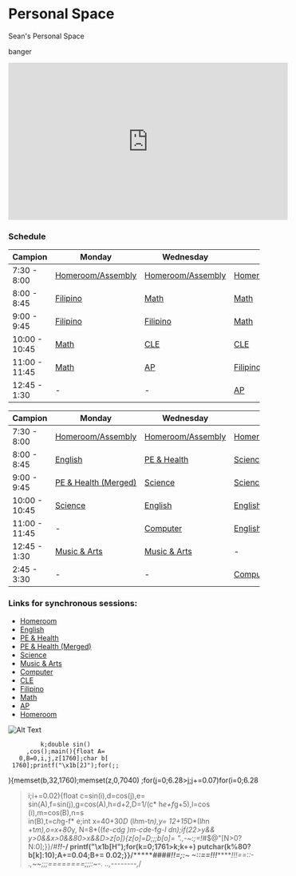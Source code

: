 # Personal Space
Sean's Personal Space


banger
<p align="center">
<iframe width="560" height="315" src="https://www.youtube.com/embed/mFih47l1pVI" title="YouTube video player" frameborder="0" allow="accelerometer; autoplay; clipboard-write; encrypted-media; gyroscope; picture-in-picture" allowfullscreen></iframe>
</p>


### Schedule

| Campion | Monday | Wednesday | Friday |
|-- | ------- |--------|--------|
| 7:30 - 8:00 | [Homeroom/Assembly](https://meet.google.com/vxc-wjwt-qar) | [Homeroom/Assembly](https://meet.google.com/vxc-wjwt-qar)| [Homeroom/Assembly](https://meet.google.com/vxc-wjwt-qar) |
| 8:00 - 8:45 | [Filipino](http://meet.google.com/cov-qdmp-oeb) | [Math](https://meet.google.com/ryj-uirv-fyi) | [Math](https://meet.google.com/ryj-uirv-fyi) |
| 9:00 - 9:45 | [Filipino](http://meet.google.com/cov-qdmp-oeb) | [Filipino](http://meet.google.com/cov-qdmp-oeb) | [Math](https://meet.google.com/ryj-uirv-fyi) |
| 10:00 - 10:45 | [Math](https://meet.google.com/ryj-uirv-fyi) | [CLE](https://meet.google.com/dof-hyim-jmk) | [CLE](https://meet.google.com/dof-hyim-jmk) |
| 11:00 - 11:45 | [Math](https://meet.google.com/ryj-uirv-fyi) | [AP](https://meet.google.com/vio-fquf-svw) | [Filipino](http://meet.google.com/cov-qdmp-oeb) |
| 12:45 - 1:30 | - | - | [AP](https://meet.google.com/vio-fquf-svw) |


| Campion | Monday | Wednesday | Friday |
|-- | ------- |--------|--------|
| 7:30 - 8:00 | [Homeroom/Assembly](https://meet.google.com/vxc-wjwt-qar) | [Homeroom/Assembly](https://meet.google.com/vxc-wjwt-qar)| [Homeroom/Assembly](https://meet.google.com/vxc-wjwt-qar) | |
| 8:00 - 8:45 | [English](https://meet.google.com/kwa-foqe-cyo) | [PE & Health](https://meet.google.com/euq-mehm-ggn) | [Science](https://meet.google.com/zdq-kicu-arj) |
| 9:00 - 9:45 | [PE & Health (Merged)](https://meet.google.com/sdj-vfhg-zzd) | [Science](https://meet.google.com/zdq-kicu-arj) | [Science](https://meet.google.com/zdq-kicu-arj) |
| 10:00 - 10:45 | [Science](https://meet.google.com/zdq-kicu-arj) | [English](https://meet.google.com/kwa-foqe-cyo) | [English](https://meet.google.com/kwa-foqe-cyo) |
| 11:00 - 11:45 | - | [Computer](https://meet.google.com/cym-wtwy-kxc) | [English](https://meet.google.com/kwa-foqe-cyo) |
| 12:45 - 1:30 | [Music & Arts](https://meet.google.com/jrj-aqoh-qxj) | [Music & Arts](https://meet.google.com/jrj-aqoh-qxj) | - |
| 2:45 - 3:30 | - | - | [Computer](https://meet.google.com/cym-wtwy-kxc) |


### Links for synchronous sessions:
- [Homeroom](https://meet.google.com/vxc-wjwt-qar)
- [English](https://meet.google.com/kwa-foqe-cyo)
- [PE & Health](https://meet.google.com/euq-mehm-ggn)
- [PE & Health (Merged)](https://meet.google.com/sdj-vfhg-zzd)
- [Science](https://meet.google.com/zdq-kicu-arj)
- [Music & Arts](https://meet.google.com/jrj-aqoh-qxj)
- [Computer](https://meet.google.com/cym-wtwy-kxc)
- [CLE](https://meet.google.com/dof-hyim-jmk)
- [Filipino](http://meet.google.com/cov-qdmp-oeb)
- [Math](https://meet.google.com/ryj-uirv-fyi)
- [AP](https://meet.google.com/vio-fquf-svw)
- [Homeroom](https://meet.google.com/vxc-wjwt-qar)




![Alt Text](https://c.tenor.com/1rkyTODR2qQAAAAi/rikka-takanashi-takanashi-rikka.gif)

             k;double sin()
         ,cos();main(){float A=
       0,B=0,i,j,z[1760];char b[
     1760];printf("\x1b[2J");for(;;
  ){memset(b,32,1760);memset(z,0,7040)
  ;for(j=0;6.28>j;j+=0.07)for(i=0;6.28
 >i;i+=0.02){float c=sin(i),d=cos(j),e=
 sin(A),f=sin(j),g=cos(A),h=d+2,D=1/(c*
 h*e+f*g+5),l=cos      (i),m=cos(B),n=s\
in(B),t=c*h*g-f*        e;int x=40+30*D*
(l*h*m-t*n),y=            12+15*D*(l*h*n
+t*m),o=x+80*y,          N=8*((f*e-c*d*g
 )*m-c*d*e-f*g-l        *d*n);if(22>y&&
 y>0&&x>0&&80>x&&D>z[o]){z[o]=D;;;b[o]=
 ".,-~:;=!*#$@"[N>0?N:0];}}/*#****!!-*/
  printf("\x1b[H");for(k=0;1761>k;k++)
   putchar(k%80?b[k]:10);A+=0.04;B+=
     0.02;}}/*****####*******!!=;:~
       ~::==!!!**********!!!==::-
         .,~~;;;========;;;:~-.
             ..,--------,*/
